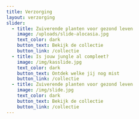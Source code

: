 ```yaml
---
title: Verzorging
layout: verzorging
slider:
  - title: Zuiverende planten voor gezond leven
    image: /uploads/slide-alocasia.jpg
    text_color: dark
    button_text: Bekijk de collectie
    button_link: /collectie
  - title: Is jouw jungle al compleet?
    image: /img/kasslide.jpg
    text_color: dark
    button_text: Ontdek welke jij nog mist
    button_link: /collectie
  - title: Zuiverende planten voor gezond leven
    image: /img/slide.jpg
    text_color: dark
    button_text: Bekijk de collectie
    button_link: /collectie
---
```



